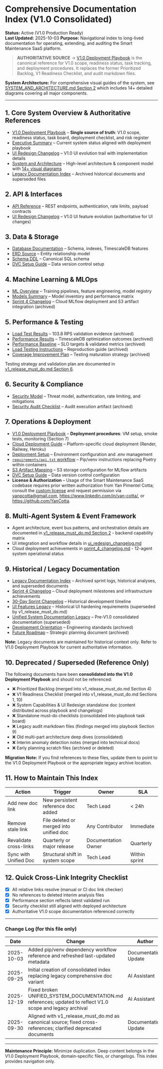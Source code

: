 # Comprehensive Documentation Index (V1.0 Consolidated)

**Status:** Active (V1.0 Production Ready)  
**Last Updated:** 2025-10-03
**Purpose:** Navigational index to long-lived documentation for operating, extending, and auditing the Smart Maintenance SaaS platform.

> **AUTHORITATIVE SOURCE** → [V1.0 Deployment Playbook](./v1_release_must_do.md) is the canonical reference for V1.0 scope, readiness status, task tracking, and deployment procedures. It replaces the former Prioritized Backlog, V1 Readiness Checklist, and audit markdown files.

**System Architecture:** For comprehensive visual guides of the system, see [SYSTEM_AND_ARCHITECTURE.md Section 2](./SYSTEM_AND_ARCHITECTURE.md#2-system-architecture-visualizations) which includes 14+ detailed diagrams covering all major components.

---
## 1. Core System Overview & Authoritative References
- [V1.0 Deployment Playbook](./v1_release_must_do.md) – **Single source of truth**: V1.0 scope, readiness status, task board, deployment checklist, and risk register
- [Executive Summary](./EXECUTIVE_SUMMARY.md) – Current system status aligned with deployment playbook
- [UI Redesign Changelog](./ui_redesign_changelog.md) – V1.0 UI evolution trail with implementation details
- [System and Architecture](./SYSTEM_AND_ARCHITECTURE.md) – High-level architecture & component model with [14+ visual diagrams](./SYSTEM_AND_ARCHITECTURE.md#2-system-architecture-visualizations)
- [Legacy Documentation Index](./legacy/INDEX.md) – Archived historical documents and superseded files

## 2. API & Interfaces
- [API Reference](./api.md) – REST endpoints, authentication, rate limits, payload contracts
- [UI Redesign Changelog](./ui_redesign_changelog.md) – V1.0 UI feature evolution (authoritative for UI changes)

## 3. Data & Storage
- [Database Documentation](./db/README.md) – Schema, indexes, TimescaleDB features
- [ERD Source](./db/erd.dbml) – Entity relationship model
- [Schema DDL](./db/schema.sql) – Canonical SQL schema
- [DVC Setup Guide](./DVC_SETUP_GUIDE.md) – Data version control setup

## 4. Machine Learning & MLOps
- [ML Overview](./ml/README.md) – Training pipelines, feature engineering, model registry
- [Models Summary](./MODELS_SUMMARY.md) – Model inventory and performance matrix
- [Sprint 4 Changelog](./legacy/sprint_4_changelog.md) – Cloud MLflow deployment and S3 artifact integration (archived)

## 5. Performance & Testing
- [Load Test Results](./legacy/DAY_17_LOAD_TEST_REPORT.md) – 103.8 RPS validation evidence (archived)
- [Performance Results](./legacy/DAY_18_PERFORMANCE_RESULTS.md) – TimescaleDB optimization outcomes (archived)
- [Performance Baseline](./legacy/PERFORMANCE_BASELINE.md) – SLO targets & validated metrics (archived)
- [Load Testing Instructions](./legacy/LOAD_TESTING_INSTRUCTIONS.md) – Reproduction guide (archived)
- [Coverage Improvement Plan](./legacy/COVERAGE_IMPROVEMENT_PLAN.md) – Testing maturation strategy (archived)

Testing strategy and validation plan are documented in [v1_release_must_do.md Section 6](./v1_release_must_do.md).

## 6. Security & Compliance
- [Security Model](./SECURITY.md) – Threat model, authentication, rate limiting, and mitigations
- [Security Audit Checklist](./legacy/SECURITY_AUDIT_CHECKLIST.md) – Audit execution artifact (archived)

## 7. Operations & Deployment
- [V1.0 Deployment Playbook](./v1_release_must_do.md) – **Deployment procedures**: VM setup, smoke tests, monitoring (Section 7)
- [Cloud Deployment Guide](./CLOUD_DEPLOYMENT_GUIDE.md) – Platform-specific cloud deployment (Render, Railway, Heroku)
- [Deployment Setup](./DEPLOYMENT_SETUP.md) – Environment configuration and .env management
- [`requirements/api.txt` workflow](./api.md#dependency-management-for-api-services) – Pip/venv instructions replacing Poetry within containers
- [S3 Artifact Mapping](./S3_ARTIFACT_MAPPING.md) – S3 storage configuration for MLflow artifacts
- [DVC Setup Guide](./DVC_SETUP_GUIDE.md) – Data version control configuration
- **License & Authorization** – Usage of the Smart Maintenance SaaS codebase requires prior written authorization from Yan Pimentel Cotta; consult the [custom license](../../LICENSE) and request permission via <yanpcotta@gmail.com>, <https://www.linkedin.com/in/yan-cotta/>, or <https://github.com/YanCotta>.

## 8. Multi-Agent System & Event Framework

- Agent architecture, event bus patterns, and orchestration details are documented in [v1_release_must_do.md Section 2](./v1_release_must_do.md) - backend capability matrix
- UI integration and workflow details in [ui_redesign_changelog.md](./ui_redesign_changelog.md)
- Cloud deployment achievements in [sprint_4_changelog.md](./legacy/sprint_4_changelog.md) - 12-agent system operational status

## 9. Historical / Legacy Documentation

- [Legacy Documentation Index](./legacy/INDEX.md) – Archived sprint logs, historical analyses, and superseded documents
- [Sprint 4 Changelog](./legacy/sprint_4_changelog.md) – Cloud deployment milestones and infrastructure achievements
- [30-Day Sprint Changelog](./legacy/30-day-sprint-changelog.md) – Historical development timeline
- [UI Features Legacy](./legacy/UI_FEATURES_LEGACY.md) – Historical UI hardening requirements (superseded by v1_release_must_do.md)
- [Unified System Documentation Legacy](./legacy/UNIFIED_SYSTEM_DOCUMENTATION_LEGACY_UI.md) – Pre-V1.0 consolidated documentation (superseded)
- [Development Orientation](./legacy/DEVELOPMENT_ORIENTATION.md) – Engineering standards (archived)
- [Future Roadmap](./legacy/FUTURE_ROADMAP.md) – Strategic planning document (archived)

**Note:** Legacy documents are maintained for historical context only. Refer to V1.0 Deployment Playbook for current authoritative information.

## 10. Deprecated / Superseded (Reference Only)

The following documents have been **consolidated into the V1.0 Deployment Playbook** and should not be referenced:

- ❌ Prioritized Backlog (merged into v1_release_must_do.md Section 4)
- ❌ V1 Readiness Checklist (merged into v1_release_must_do.md Sections 1, 10)
- ❌ System Capabilities & UI Redesign standalone doc (content distributed across playbook and changelogs)
- ❌ Standalone must-do checklists (consolidated into playbook task board)
- ❌ Legacy audit markdown files (findings merged into playbook Section 9)
- ❌ Old multi-part architecture deep dives (consolidated)
- ❌ Interim anomaly detection notes (merged into technical docs)
- ❌ Early planning scratch files (archived or deleted)

**Migration Note:** If you find references to these files, update them to point to the V1.0 Deployment Playbook or the appropriate legacy archive location.

## 11. How to Maintain This Index

| Action | Trigger | Owner | SLA |
|--------|--------|-------|-----|
| Add new doc link | New persistent reference doc added | Tech Lead | < 24h |
| Remove stale link | File deleted or merged into unified doc | Any Contributor | Immediate |
| Revalidate cross-links | Quarterly or major release | Documentation Owner | Quarterly |
| Sync with Unified Doc | Structural shift in system scope | Tech Lead | Within sprint |

## 12. Quick Cross-Link Integrity Checklist

- [x] All relative links resolve (manual or CI doc link checker)
- [x] No references to deleted interim analysis files
- [x] Performance section reflects latest validated run
- [x] Security checklist still aligned with deployed architecture
- [x] Authoritative V1.0 scope documentation referenced correctly

---

### Change Log (for this file only)

| Date | Change | Author |
|------|--------|--------|
| 2025-10-03 | Added pip/venv dependency workflow reference and refreshed last-updated metadata | Documentation Update |
| 2025-09-25 | Initial creation of consolidated index replacing legacy comprehensive doc variant | AI Assistant |
| 2025-12-19 | Fixed broken UNIFIED_SYSTEM_DOCUMENTATION.md references; updated to reflect V1.0 scope and legacy archival | AI Assistant |
| 2025-09-30 | Aligned with v1_release_must_do.md as canonical source; fixed cross-references; clarified deprecated documents | Documentation Update |

---
**Maintenance Principle:** Minimize duplication. Deep content belongs in the V1.0 Deployment Playbook, domain-specific files, or changelogs. This index provides navigation only.
